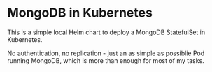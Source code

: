 # MongoDB in Kubernetes

This is a simple local Helm chart to deploy a MongoDB StatefulSet in Kubernetes.

No authentication, no replication - just an as simple as possiblie Pod running MongoDB, which is more than enough for most of my tasks.
